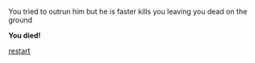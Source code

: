 You tried to outrun him but he is faster kills you leaving you dead on the ground

**You died!**

[restart](../situations/startgame.md)